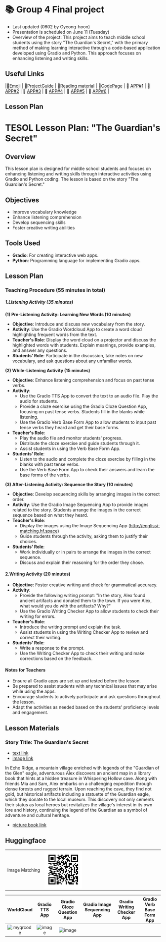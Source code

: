 # 📚 Group 4 Final project 
+ Last updated (0602 by Gyeong-hoon)
+ Presentation is scheduled on June 11 (Tuesday)
+ Overview of the project: This project aims to teach middle school students using the story "The Guardian's Secret," with the primary method of making learning interactive through a code-based application developed using Gradio and Python. This approach focuses on enhancing listening and writing skills.

## Useful Links
|💠[Emoji](https://gist.github.com/rxaviers/7360908) | 💠[ProjectGuide](https://github.com/MK316/Spring2024/blob/main/DLTESOL/project/README.md) | 💠[Reading material](https://raw.githubusercontent.com/MK316/Spring2024/main/DLTESOL/project/story02.txt) | 💠[CodePage](https://github.com/ShieldEdu/G4-finalproject/blob/main/FPG04.ipynb) | 💠 [APP#1](https://huggingface.co/spaces/teatwots/wordcloud) | 💠 [APP#2](https://huggingface.co/spaces/englissi/gstesolfinallistening) | 💠 [APP#3](https://huggingface.co/spaces/englissi/gstesolclozetest) | 💠 [APP#4](https://huggingface.co/spaces/chrsrh11/sequencing_app) | 💠 [APP#5](https://huggingface.co/spaces/teatwots/grammarchecking) | 💠 [APP#6](https://huggingface.co/spaces/chrsrh11/Verb_Base_Form_App) |

## Lesson Plan

# TESOL Lesson Plan: "The Guardian's Secret"

## Overview
This lesson plan is designed for middle school students and focuses on enhancing listening and writing skills through interactive activities using Gradio and Python coding. The lesson is based on the story "The Guardian's Secret."

## Objectives
- Improve vocabulary knowledge
- Enhance listening comprehension
- Develop sequencing skills
- Foster creative writing abilities

## Tools Used
- **Gradio**: For creating interactive web apps.
- **Python**: Programming language for implementing Gradio apps.

## Lesson Plan

### Teaching Procedure (55 minutes in total)

##### **1.Listening Activity (35 minutes)**

**(1) Pre-Listening Activity: Learning New Words (10 minutes)**
- **Objective**: Introduce and discuss new vocabulary from the story.
- **Activity**: Use the Gradio Wordcloud App to create a word cloud highlighting frequent words from the text.
- **Teacher's Role**: Display the word cloud on a projector and discuss the highlighted words with students. Explain meanings, provide examples, and answer any questions.
- **Students' Role**: Participate in the discussion, take notes on new vocabulary, and ask questions about any unfamiliar words.

**(2) While-Listening Activity (15 minutes)**
- **Objective**: Enhance listening comprehension and focus on past tense verbs.
- **Activity**: 
  - Use the Gradio TTS App to convert the text to an audio file. Play the audio for students.
  - Provide a cloze exercise using the Gradio Cloze Question App, focusing on past tense verbs. Students fill in the blanks while listening.
  - Use the Gradio Verb Base Form App to allow students to input past tense verbs they heard and get their base forms.
- **Teacher's Role**: 
  - Play the audio file and monitor students' progress.
  - Distribute the cloze exercise and guide students through it.
  - Assist students in using the Verb Base Form App.
- **Students' Role**: 
  - Listen to the audio and complete the cloze exercise by filling in the blanks with past tense verbs.
  - Use the Verb Base Form App to check their answers and learn the base forms of the verbs.

**(3) After-Listening Activity: Sequence the Story (10 minutes)**
- **Objective**: Develop sequencing skills by arranging images in the correct order.
- **Activity**: Use the Gradio Image Sequencing App to provide images related to the story. Students arrange the images in the correct sequence based on what they heard.
- **Teacher's Role**: 
  - Display the images using the Image Sequencing App (http://englissi-matching.hf.space)
  - Guide students through the activity, asking them to justify their choices.
- **Students' Role**: 
  - Work individually or in pairs to arrange the images in the correct sequence.
  - Discuss and explain their reasoning for the order they chose.

#### **2.Writing Activity (20 minutes)**
- **Objective**: Foster creative writing and check for grammatical accuracy.
- **Activity**: 
  - Provide the following writing prompt: "In the story, Alex found ancient artifacts and donated them to the town. If you were Alex, what would you do with the artifacts? Why?"
  - Use the Gradio Writing Checker App to allow students to check their writing for errors.
- **Teacher's Role**: 
  - Introduce the writing prompt and explain the task.
  - Assist students in using the Writing Checker App to review and correct their writing.
- **Students' Role**: 
  - Write a response to the prompt.
  - Use the Writing Checker App to check their writing and make corrections based on the feedback.

#### Notes for Teachers
- Ensure all Gradio apps are set up and tested before the lesson.
- Be prepared to assist students with any technical issues that may arise while using the apps.
- Encourage students to actively participate and ask questions throughout the lesson.
- Adapt the activities as needed based on the students' proficiency levels and engagement.

## Lesson Materials

### Story Title: The Guardian's Secret 
+ [text link](https://raw.githubusercontent.com/MK316/Spring2024/main/DLTESOL/project/story02.txt)
+ [image link](https://github.com/MK316/Spring2024/blob/main/DLTESOL/project/Story02.png)

**<Synopsis>**
In Echo Ridge, a mountain village enriched with legends of the "Guardian of the Glen" eagle, adventurous Alex discovers an ancient map in a library book that hints at a hidden treasure in Whispering Hollow cave. Along with friends Mia and Sam, Alex embarks on a challenging expedition through dense forests and rugged terrain. Upon reaching the cave, they find not gold, but historical artifacts including a statuette of the Guardian eagle, which they donate to the local museum. This discovery not only cements their status as local heroes but revitalizes the village's interest in its own lore and history, continuing the legend of the Guardian as a symbol of adventure and cultural heritage.

**<Story Overview>**
+ [picture book link](https://www.childbook.ai/book/s/the-guardians-secret-spgd)

## Huggingface
<table>
  <tr>
    <td>Image Matching</td>
    <td>
      <a href="http://englissi-matching.hf.space" target="_blank">
        <img src="https://github.com/englissi/englissi/blob/4f8a7cc7c7194132422e05081fd7d9502c3c4c65/Sample/image%20matching.webp?raw=true" alt="QR Code" style="width:33%;">
      </a>
    </td>
  </tr>
</table>

<div align=center>
   
|WorldCloud|Gradio TTS App|Gradio Cloze Question App|Gradio Image Sequencing App|Gradio Writing Checker App|Gradio Verb Base Form App|
|:--:|:--:|:--:|:--:|:--:|:--:|
|![myqrcode](https://github.com/ShieldEdu/G4-finalproject/assets/162398654/c435284f-70f9-4b0d-a077-b6f22cfcbefb)|![image](https://github.com/ShieldEdu/G4/assets/162398654/2e4859fb-72c8-4ff8-9276-cdc67385f100)|![image](https://github.com/ShieldEdu/G4/assets/162398654/eec5f177-e77b-492e-ab68-7a2bcaa49cb3)|
</div>

